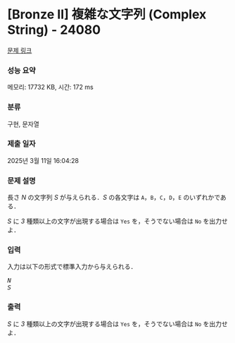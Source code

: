 # [Bronze II] 複雑な文字列 (Complex String) - 24080 

[문제 링크](https://www.acmicpc.net/problem/24080) 

### 성능 요약

메모리: 17732 KB, 시간: 172 ms

### 분류

구현, 문자열

### 제출 일자

2025년 3월 11일 16:04:28

### 문제 설명

<p>長さ <var>N</var> の文字列 <var>S</var> が与えられる．<var>S</var> の各文字は <code>A</code>，<code>B</code>，<code>C</code>，<code>D</code>，<code>E</code> のいずれかである．</p>

<p><var>S</var> に <var>3</var> 種類以上の文字が出現する場合は <code>Yes</code> を，そうでない場合は <code>No</code> を出力せよ．</p>

### 입력 

 <p>入力は以下の形式で標準入力から与えられる．</p>

<pre><var>N</var>
<var>S</var></pre>

### 출력 

 <p><var>S</var> に <var>3</var> 種類以上の文字が出現する場合は <code>Yes</code> を，そうでない場合は <code>No</code> を出力せよ．</p>

